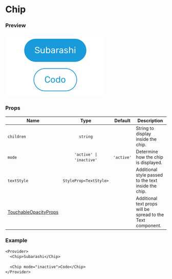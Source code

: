 # Chip

### Preview

![chip_preview](../assets/chip_preview.png)

### Props

| Name                                                                                         |           Type           |  Default   | Description                                                 |
| -------------------------------------------------------------------------------------------- | :----------------------: | :--------: | ----------------------------------------------------------- |
| `children`                                                                                   |         `string`         |            | String to display inside the chip.                          |
| `mode`                                                                                       | `'active' \| 'inactive'` | `'active'` | Determine how the chip is displayed.                        |
| `textStyle`                                                                                  |  `StyleProp<TextStyle>`  |            | Additional style passed to the text inside the chip.        |
| [TouchableOpacityProps](https://facebook.github.io/react-native/docs/touchableopacity#props) |                          |            | Additional text props will be spread to the Text component. |

### Example

```tsx
<Provider>
  <Chip>Subarashi</Chip>

  <Chip mode="inactive">Codo</Chip>
</Provider>
```
